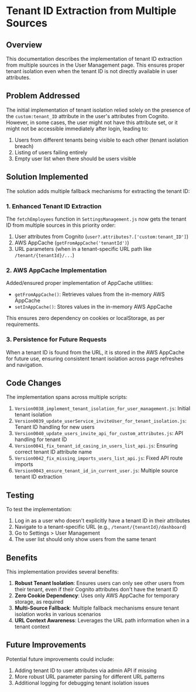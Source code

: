 # Tenant ID Extraction from Multiple Sources

## Overview

This documentation describes the implementation of tenant ID extraction from multiple sources in the User Management page. This ensures proper tenant isolation even when the tenant ID is not directly available in user attributes.

## Problem Addressed

The initial implementation of tenant isolation relied solely on the presence of the `custom:tenant_ID` attribute in the user's attributes from Cognito. However, in some cases, the user might not have this attribute set, or it might not be accessible immediately after login, leading to:

1. Users from different tenants being visible to each other (tenant isolation breach)
2. Listing of users failing entirely
3. Empty user list when there should be users visible

## Solution Implemented

The solution adds multiple fallback mechanisms for extracting the tenant ID:

### 1. Enhanced Tenant ID Extraction

The `fetchEmployees` function in `SettingsManagement.js` now gets the tenant ID from multiple sources in this priority order:

1. User attributes from Cognito (`user?.attributes?.['custom:tenant_ID']`)
2. AWS AppCache (`getFromAppCache('tenantId')`)
3. URL parameters (when in a tenant-specific URL path like `/tenant/{tenantId}/...`)

### 2. AWS AppCache Implementation

Added/ensured proper implementation of AppCache utilities:
- `getFromAppCache()`: Retrieves values from the in-memory AWS AppCache
- `setInAppCache()`: Stores values in the in-memory AWS AppCache

This ensures zero dependency on cookies or localStorage, as per requirements.

### 3. Persistence for Future Requests

When a tenant ID is found from the URL, it is stored in the AWS AppCache for future use, ensuring consistent tenant isolation across page refreshes and navigation.

## Code Changes

The implementation spans across multiple scripts:

1. `Version0038_implement_tenant_isolation_for_user_management.js`: Initial tenant isolation
2. `Version0039_update_userService_inviteUser_for_tenant_isolation.js`: Tenant ID handling for new users
3. `Version0040_update_users_invite_api_for_custom_attributes.js`: API handling for tenant ID
4. `Version0041_fix_tenant_id_casing_in_users_list_api.js`: Ensuring correct tenant ID attribute name
5. `Version0042_fix_missing_imports_users_list_api.js`: Fixed API route imports
6. `Version0043_ensure_tenant_id_in_current_user.js`: Multiple source tenant ID extraction

## Testing

To test the implementation:
1. Log in as a user who doesn't explicitly have a tenant ID in their attributes
2. Navigate to a tenant-specific URL (e.g., `/tenant/{tenantId}/dashboard`)
3. Go to Settings > User Management
4. The user list should only show users from the same tenant

## Benefits

This implementation provides several benefits:

1. **Robust Tenant Isolation**: Ensures users can only see other users from their tenant, even if their Cognito attributes don't have the tenant ID
2. **Zero Cookie Dependency**: Uses only AWS AppCache for temporary storage, as required
3. **Multi-Source Fallback**: Multiple fallback mechanisms ensure tenant isolation works in various scenarios
4. **URL Context Awareness**: Leverages the URL path information when in a tenant context

## Future Improvements

Potential future improvements could include:
1. Adding tenant ID to user attributes via admin API if missing
2. More robust URL parameter parsing for different URL patterns
3. Additional logging for debugging tenant isolation issues 